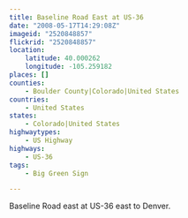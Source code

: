 ```yaml
---
title: Baseline Road East at US-36
date: "2008-05-17T14:29:08Z"
imageid: "2520848857"
flickrid: "2520848857"
location:
    latitude: 40.000262
    longitude: -105.259182
places: []
counties:
    - Boulder County|Colorado|United States
countries:
    - United States
states:
    - Colorado|United States
highwaytypes:
    - US Highway
highways:
    - US-36
tags:
    - Big Green Sign

---
```

Baseline Road east at US-36 east to Denver.